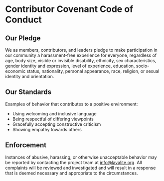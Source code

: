 # Contributor Covenant Code of Conduct

## Our Pledge

We as members, contributors, and leaders pledge to make participation in our community a harassment-free experience for everyone, regardless of age, body size, visible or invisible disability, ethnicity, sex characteristics, gender identity and expression, level of experience, education, socio-economic status, nationality, personal appearance, race, religion, or sexual identity and orientation.

## Our Standards

Examples of behavior that contributes to a positive environment:
- Using welcoming and inclusive language
- Being respectful of differing viewpoints
- Gracefully accepting constructive criticism
- Showing empathy towards others

## Enforcement

Instances of abusive, harassing, or otherwise unacceptable behavior may be reported by contacting the project team at info@lavalite.org. All complaints will be reviewed and investigated and will result in a response that is deemed necessary and appropriate to the circumstances.
